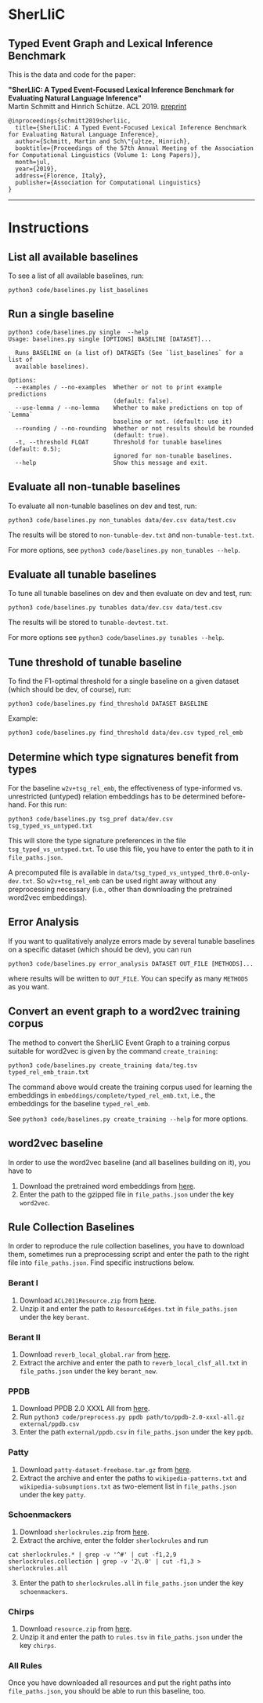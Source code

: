 # SherLIiC
## Typed Event Graph and Lexical Inference Benchmark

This is the data and code for the paper:

<b>"SherLIiC: A Typed Event-Focused Lexical Inference Benchmark for Evaluating Natural Language Inference"</b><br/>
Martin Schmitt and Hinrich Schütze. ACL 2019. [preprint](https://arxiv.org/abs/1906.01393)

```
@inproceedings{schmitt2019sherliic,
  title={SherLIiC: A Typed Event-Focused Lexical Inference Benchmark for Evaluating Natural Language Inference},
  author={Schmitt, Martin and Sch\"{u}tze, Hinrich},
  booktitle={Proceedings of the 57th Annual Meeting of the Association for Computational Linguistics (Volume 1: Long Papers)},
  month=jul,
  year={2019},
  address={Florence, Italy},
  publisher={Association for Computational Linguistics}
}
```

***

# Instructions

## List all available baselines
To see a list of all available baselines, run:
```
python3 code/baselines.py list_baselines
```

## Run a single baseline
```
python3 code/baselines.py single  --help
Usage: baselines.py single [OPTIONS] BASELINE [DATASET]...

  Runs BASELINE on (a list of) DATASETs (See `list_baselines` for a list of
  available baselines).

Options:
  --examples / --no-examples  Whether or not to print example predictions
                              (default: false).
  --use-lemma / --no-lemma    Whether to make predictions on top of `Lemma`
                              baseline or not. (default: use it)
  --rounding / --no-rounding  Whether or not results should be rounded
                              (default: true).
  -t, --threshold FLOAT       Threshold for tunable baselines (default: 0.5);
                              ignored for non-tunable baselines.
  --help                      Show this message and exit.
```


## Evaluate all non-tunable baselines
To evaluate all non-tunable baselines on dev and test, run:
```
python3 code/baselines.py non_tunables data/dev.csv data/test.csv
```
The results will be stored to `non-tunable-dev.txt` and `non-tunable-test.txt`.

For more options, see `python3 code/baselines.py non_tunables --help`.


## Evaluate all tunable baselines
To tune all tunable baselines on dev and then evaluate on dev and test, run:
```
python3 code/baselines.py tunables data/dev.csv data/test.csv 
```
The results will be stored to `tunable-devtest.txt`.

For more options see `python3 code/baselines.py tunables --help`.


## Tune threshold of tunable baseline
To find the F1-optimal threshold for a single baseline on a given dataset (which should be dev, of course), run:
```
python3 code/baselines.py find_threshold DATASET BASELINE
```
Example:
```
python3 code/baselines.py find_threshold data/dev.csv typed_rel_emb
```


## Determine which type signatures benefit from types
For the baseline `w2v+tsg_rel_emb`, the effectiveness of type-informed vs. unrestricted (untyped) relation embeddings has to be determined before-hand.
For this run:
```
python3 code/baselines.py tsg_pref data/dev.csv tsg_typed_vs_untyped.txt
```
This will store the type signature preferences in the file `tsg_typed_vs_untyped.txt`.
To use this file, you have to enter the path to it in `file_paths.json`.

A precomputed file is available in `data/tsg_typed_vs_untyped_thr0.0-only-dev.txt`.
So `w2v+tsg_rel_emb` can be used right away without any preprocessing necessary (i.e., other than downloading the pretrained word2vec embeddings).


## Error Analysis
If you want to qualitatively analyze errors made by several tunable baselines on a specific dataset (which should be dev),
you can run
```
python3 code/baselines.py error_analysis DATASET OUT_FILE [METHODS]...
```
where results will be written to `OUT_FILE`. You can specify as many `METHODS` as you want.


## Convert an event graph to a word2vec training corpus
The method to convert the SherLIiC Event Graph to a training corpus suitable for word2vec is given by the command `create_training`:
```
python3 code/baselines.py create_training data/teg.tsv typed_rel_emb_train.txt
```
The command above would create the training corpus used for learning the embeddings in `embeddings/complete/typed_rel_emb.txt`, i.e., the embeddings for the baseline `typed_rel_emb`.

See `python3 code/baselines.py create_training --help` for more options.


## word2vec baseline
In order to use the word2vec baseline (and all baselines building on it), you have to

1. Download the pretrained word embeddings from [here](https://drive.google.com/file/d/0B7XkCwpI5KDYNlNUTTlSS21pQmM/edit?usp=sharing).
2. Enter the path to the gzipped file in `file_paths.json` under the key `word2vec`.


## Rule Collection Baselines

In order to reproduce the rule collection baselines, you have to download them,
sometimes run a preprocessing script and enter the path to the right file into `file_paths.json`. Find specific instructions below.

### Berant I
1. Download `ACL2011Resource.zip` from [here](https://www.cs.tau.ac.il/~joberant/resources.html).
2. Unzip it and enter the path to `ResourceEdges.txt` in `file_paths.json` under the key `berant`.

### Berant II
1. Download `reverb_local_global.rar` from [here](http://u.cs.biu.ac.il/~nlp/resources/downloads/predicative-entailment-rules-learned-using-local-and-global-algorithms/).
2. Extract the archive and enter the path to `reverb_local_clsf_all.txt` in `file_paths.json` under the key `berant_new`.

### PPDB
1. Download PPDB 2.0 XXXL All from [here](http://paraphrase.org/#/download).
2. Run `python3 code/preprocess.py ppdb path/to/ppdb-2.0-xxxl-all.gz external/ppdb.csv`
3. Enter the path `external/ppdb.csv` in `file_paths.json` under the key `ppdb`.

### Patty
1. Download `patty-dataset-freebase.tar.gz` from [here](https://www.mpi-inf.mpg.de/departments/databases-and-information-systems/research/yago-naga/patty/).
2. Extract the archive and enter the paths to `wikipedia-patterns.txt` and `wikipedia-subsumptions.txt` as two-element list in `file_paths.json` under the key `patty`.

### Schoenmackers
1. Download `sherlockrules.zip` from [here](http://projectsweb.cs.washington.edu/research/sherlock-hornclauses/).
2. Extract the archive, enter the folder `sherlockrules` and run
```
cat sherlockrules.* | grep -v '^#' | cut -f1,2,9 sherlockrules.collection | grep -v '2\.0' | cut -f1,3 > sherlockrules.all
```
3. Enter the path to `sherlockrules.all` in `file_paths.json` under the key `schoenmackers`.

### Chirps
1. Download `resource.zip` from [here](https://github.com/vered1986/Chirps/tree/master/resource).
2. Unzip it and enter the path to `rules.tsv` in `file_paths.json` under the key `chirps`.

### All Rules
Once you have downloaded all resources and put the right paths into `file_paths.json`,
you should be able to run this baseline, too.
